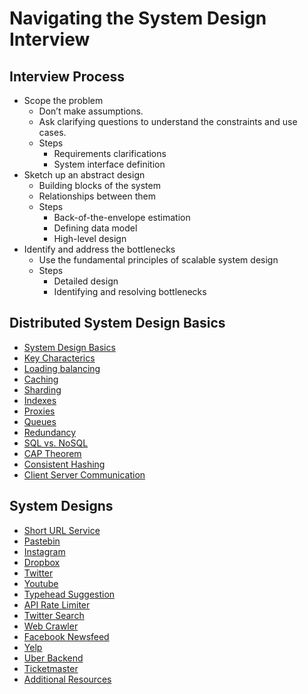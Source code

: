 Navigating the System Design Interview
====

## Interview Process
- Scope the problem
  - Don’t make assumptions.
  - Ask clarifying questions to understand the constraints and use cases.
  - Steps
    - Requirements clarifications
    - System interface definition
- Sketch up an abstract design
  - Building blocks of the system
  - Relationships between them
  - Steps
    - Back-of-the-envelope estimation
    - Defining data model
    - High-level design
- Identify and address the bottlenecks
  - Use the fundamental principles of scalable system design
  - Steps
    - Detailed design
    - Identifying and resolving bottlenecks

## Distributed System Design Basics
- [System Design Basics](basics/system-design-basics.md)
- [Key Characterics](basics/key-characteristics.md)
- [Loading balancing](basics/load-balancing.md)
- [Caching](basics/caching.md)
- [Sharding](basics/sharding.md)
- [Indexes](basics/indexes.md)
- [Proxies](basics/proxies.md)
- [Queues](basics/queues.md)
- [Redundancy](basics/redundancy.md)
- [SQL vs. NoSQL](basics/sql-vs-nosql.md)
- [CAP Theorem](basics/cap-theorem.md)
- [Consistent Hashing](basics/consistent-hashing.md)
- [Client Server Communication](basics/client-server-communication.md)

## System Designs
- [Short URL Service](designs/short-url.md)
- [Pastebin](designs/pastebin.md)
- [Instagram](designs/instagram.md)
- [Dropbox](designs/dropbox.md)
- [Twitter](designs/twitter.md)
- [Youtube](designs/youtube.md)
- [Typehead Suggestion](designs/typehead.md)
- [API Rate Limiter](designs/rate-limiter.md)
- [Twitter Search](designs/twitter-search.md)
- [Web Crawler](designs/web-crawler.md)
- [Facebook Newsfeed](designs/facebook-newsfeed.md)
- [Yelp](designs/yelp.md)
- [Uber Backend](designs/uber-backend.md)
- [Ticketmaster](designs/ticketmaster.md)
- [Additional Resources](designs/additional-resources.md)
